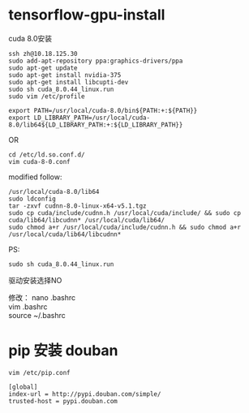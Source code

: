 # tensorflow-gpu-install
cuda 8.0安装</br>
```
ssh zh@10.18.125.30
sudo add-apt-repository ppa:graphics-drivers/ppa
sudo apt-get update
sudo apt-get install nvidia-375
sudo apt-get install libcupti-dev
sudo sh cuda_8.0.44_linux.run
sudo vim /etc/profile

export PATH=/usr/local/cuda-8.0/bin${PATH:+:${PATH}}
export LD_LIBRARY_PATH=/usr/local/cuda-8.0/lib64${LD_LIBRARY_PATH:+:${LD_LIBRARY_PATH}}
```
OR</br>
```
cd /etc/ld.so.conf.d/
vim cuda-8-0.conf
```
modified follow:  
```
/usr/local/cuda-8.0/lib64
sudo ldconfig  
tar -zxvf cudnn-8.0-linux-x64-v5.1.tgz  
sudo cp cuda/include/cudnn.h /usr/local/cuda/include/ && sudo cp cuda/lib64/libcudnn* /usr/local/cuda/lib64/
sudo chmod a+r /usr/local/cuda/include/cudnn.h && sudo chmod a+r /usr/local/cuda/lib64/libcudnn*
```


PS:
```
sudo sh cuda_8.0.44_linux.run
```
驱动安装选择NO</br>

修改：
nano .bashrc</br>
vim .bashrc</br>
source ~/.bashrc</br>
# pip 安装 douban
```
vim /etc/pip.conf

[global]
index-url = http://pypi.douban.com/simple/ 
trusted-host = pypi.douban.com
```
